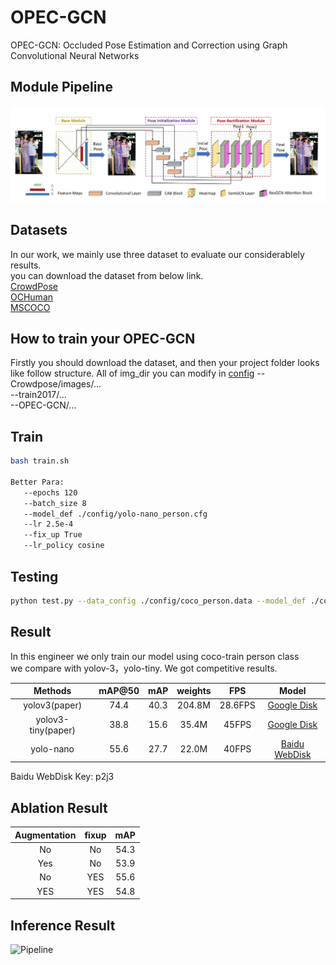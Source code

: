 # OPEC-GCN
OPEC-GCN: Occluded Pose Estimation and Correction using Graph Convolutional Neural Networks  

## Module Pipeline
![Pipeline](show_img/pipeline.png)

## Datasets
In our work, we mainly use three dataset to evaluate our considerablely results.   
you can download the dataset from below link.  
[CrowdPose](https://github.com/Jeff-sjtu/CrowdPose)  
[OCHuman](https://cg.cs.tsinghua.edu.cn/dataset/form.html?dataset=ochuman)  
[MSCOCO](http://images.cocodataset.org/zips/train2017.zip)  

## How to train your OPEC-GCN
Firstly you should download the dataset, and then your project folder looks like follow structure. All of img_dir you can modify in [config](configs)
--Crowdpose/images/...  
--train2017/...  
--OPEC-GCN/...  



## Train
```bash
bash train.sh  

Better Para:  
   --epochs 120  
   --batch_size 8  
   --model_def ./config/yolo-nano_person.cfg  
   --lr 2.5e-4  
   --fix_up True  
   --lr_policy cosine
```
## Testing
```bash
python test.py --data_config ./config/coco_person.data --model_def ./config/yolo-nano_person.cfg --weights_path [checkpoint path]
```
## Result
In this engineer we only train our model using coco-train person class  
we compare with yolov-3，yolo-tiny. We got competitive results.  

Methods |mAP@50|mAP|weights|FPS| Model 
:--------------:|:--:|:--:|:--: |:--:  |:--:
 yolov3(paper)      | 74.4 |40.3 | 204.8M| 28.6FPS  |[Google Disk](https://pjreddie.com/media/files/yolov3.weights)
 yolov3-tiny(paper) | 38.8 |15.6 | 35.4M | 45FPS |[Google Disk](https://pjreddie.com/media/files/yolov3-tiny.weights)
 yolo-nano          | 55.6 |27.7 | 22.0M | 40FPS |[Baidu WebDisk](https://pan.baidu.com/s/1Rp0is2LqA91XwjRc41mGaw)  
 
Baidu WebDisk Key: p2j3
## Ablation Result
 Augmentation| fixup | mAP 
:--------------:|:--:|:--:
No|No|54.3
Yes|No|53.9
No|YES|55.6
YES|YES|54.8   
## Inference Result
![Pipeline](assets/show.jpg)

